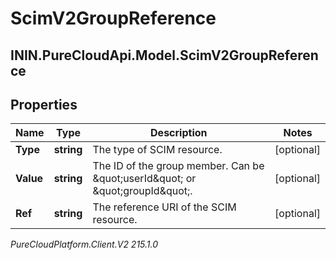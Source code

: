 # ScimV2GroupReference

## ININ.PureCloudApi.Model.ScimV2GroupReference

## Properties

|Name | Type | Description | Notes|
|------------ | ------------- | ------------- | -------------|
| **Type** | **string** | The type of SCIM resource. | [optional] |
| **Value** | **string** | The ID of the group member. Can be \&quot;userId\&quot; or \&quot;groupId\&quot;. | [optional] |
| **Ref** | **string** | The reference URI of the SCIM resource. | [optional] |



_PureCloudPlatform.Client.V2 215.1.0_

